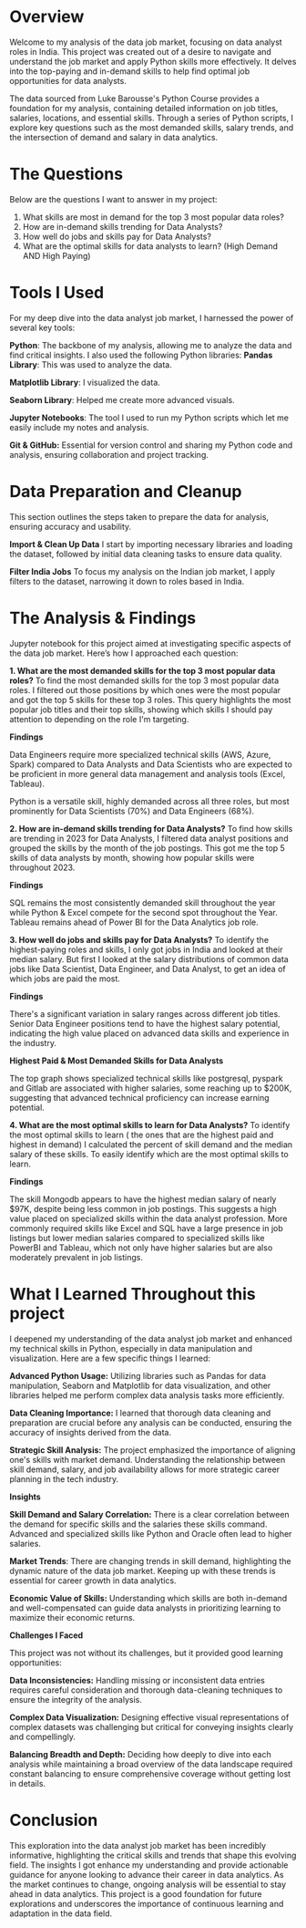 # Overview
Welcome to my analysis of the data job market, focusing on data analyst roles in India. This project was created out of a desire to navigate and understand the job market and apply Python skills more effectively. It delves into the top-paying and in-demand skills to help find optimal job opportunities for data analysts.

The data sourced from Luke Barousse's Python Course provides a foundation for my analysis, containing detailed information on job titles, salaries, locations, and essential skills. Through a series of Python scripts, I explore key questions such as the most demanded skills, salary trends, and the intersection of demand and salary in data analytics.

# The Questions
Below are the questions I want to answer in my project:

1) What skills are most in demand for the top 3 most popular data roles?
2) How are in-demand skills trending for Data Analysts?
3) How well do jobs and skills pay for Data Analysts?
4) What are the optimal skills for data analysts to learn? (High Demand AND High Paying)

# Tools I Used
For my deep dive into the data analyst job market, I harnessed the power of several key tools:

**Python**: The backbone of my analysis, allowing me to analyze the data and find critical insights. I also used the following Python libraries:
**Pandas Library**: This was used to analyze the data.

**Matplotlib Library**: I visualized the data.

**Seaborn Library**: Helped me create more advanced visuals.

**Jupyter Notebooks**: The tool I used to run my Python scripts which let me easily include my notes and analysis.

**Git & GitHub:** Essential for version control and sharing my Python code and analysis, ensuring collaboration and project tracking.

# Data Preparation and Cleanup
This section outlines the steps taken to prepare the data for analysis, ensuring accuracy and usability.

**Import & Clean Up Data**
I start by importing necessary libraries and loading the dataset, followed by initial data cleaning tasks to ensure data quality.

**Filter India Jobs**
To focus my analysis on the Indian job market, I apply filters to the dataset, narrowing it down to roles based in India.

# The Analysis & Findings
Jupyter notebook for this project aimed at investigating specific aspects of the data job market. Here’s how I approached each question:

**1. What are the most demanded skills for the top 3 most popular data roles?**
To find the most demanded skills for the top 3 most popular data roles. I filtered out those positions by which ones were the most popular and got the top 5 skills for these top 3 roles. This query highlights the most popular job titles and their top skills, showing which skills I should pay attention to depending on the role I'm targeting. 

**Findings**

Data Engineers require more specialized technical skills (AWS, Azure, Spark) compared to Data Analysts and Data Scientists who are expected to be proficient in more general data management and analysis tools (Excel, Tableau).

Python is a versatile skill, highly demanded across all three roles, but most prominently for Data Scientists (70%) and Data Engineers (68%).

**2. How are in-demand skills trending for Data Analysts?**
To find how skills are trending in 2023 for Data Analysts, I filtered data analyst positions and grouped the skills by the month of the job postings. This got me the top 5 skills of data analysts by month, showing how popular skills were throughout 2023.

**Findings**

SQL remains the most consistently demanded skill throughout the year while Python & Excel compete for the second spot throughout the Year.
Tableau remains ahead of Power BI for the Data Analytics job role.

**3. How well do jobs and skills pay for Data Analysts?**
To identify the highest-paying roles and skills, I only got jobs in India and looked at their median salary. But first I looked at the salary distributions of common data jobs like Data Scientist, Data Engineer, and Data Analyst, to get an idea of which jobs are paid the most.

**Findings**

There's a significant variation in salary ranges across different job titles. Senior Data Engineer positions tend to have the highest salary potential, indicating the high value placed on advanced data skills and experience in the industry.

**Highest Paid & Most Demanded Skills for Data Analysts**

The top graph shows specialized technical skills like postgresql, pyspark and Gitlab are associated with higher salaries, some reaching up to $200K, suggesting that advanced technical proficiency can increase earning potential.

**4. What are the most optimal skills to learn for Data Analysts?**
To identify the most optimal skills to learn ( the ones that are the highest paid and highest in demand) I calculated the percent of skill demand and the median salary of these skills. To easily identify which are the most optimal skills to learn.

**Findings**

The skill Mongodb appears to have the highest median salary of nearly $97K, despite being less common in job postings. This suggests a high value placed on specialized skills within the data analyst profession.
More commonly required skills like Excel and SQL have a large presence in job listings but lower median salaries compared to specialized skills like PowerBI and Tableau, which not only have higher salaries but are also moderately prevalent in job listings.

# What I Learned Throughout this project
I deepened my understanding of the data analyst job market and enhanced my technical skills in Python, especially in data manipulation and visualization. Here are a few specific things I learned:

**Advanced Python Usage:** Utilizing libraries such as Pandas for data manipulation, Seaborn and Matplotlib for data visualization, and other libraries helped me perform complex data analysis tasks more efficiently.

**Data Cleaning Importance:** I learned that thorough data cleaning and preparation are crucial before any analysis can be conducted, ensuring the accuracy of insights derived from the data.

**Strategic Skill Analysis:** The project emphasized the importance of aligning one's skills with market demand. Understanding the relationship between skill demand, salary, and job availability allows for more strategic career planning in the tech industry.

**Insights**

**Skill Demand and Salary Correlation:** There is a clear correlation between the demand for specific skills and the salaries these skills command. Advanced and specialized skills like Python and Oracle often lead to higher salaries.

**Market Trends**: There are changing trends in skill demand, highlighting the dynamic nature of the data job market. Keeping up with these trends is essential for career growth in data analytics.

**Economic Value of Skills:** Understanding which skills are both in-demand and well-compensated can guide data analysts in prioritizing learning to maximize their economic returns.

**Challenges I Faced**

This project was not without its challenges, but it provided good learning opportunities:

**Data Inconsistencies:** Handling missing or inconsistent data entries requires careful consideration and thorough data-cleaning techniques to ensure the integrity of the analysis.

**Complex Data Visualization:** Designing effective visual representations of complex datasets was challenging but critical for conveying insights clearly and compellingly.

**Balancing Breadth and Depth:** Deciding how deeply to dive into each analysis while maintaining a broad overview of the data landscape required constant balancing to ensure comprehensive coverage without getting lost in details.

# Conclusion

This exploration into the data analyst job market has been incredibly informative, highlighting the critical skills and trends that shape this evolving field. The insights I got enhance my understanding and provide actionable guidance for anyone looking to advance their career in data analytics. As the market continues to change, ongoing analysis will be essential to stay ahead in data analytics. This project is a good foundation for future explorations and underscores the importance of continuous learning and adaptation in the data field.






